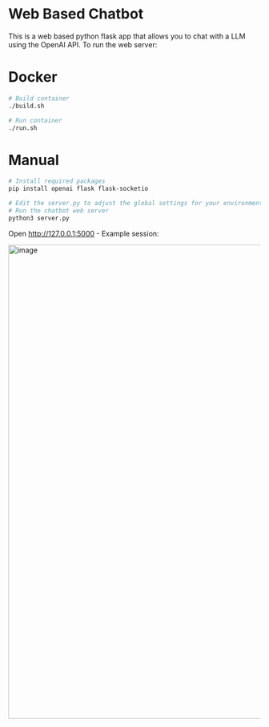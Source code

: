 # Web Based Chatbot

This is a web based python flask app that allows you to chat with a LLM using the OpenAI API. To run the web server:

# Docker

```bash
# Build container
./build.sh

# Run container
./run.sh
```

# Manual

```bash
# Install required packages
pip install openai flask flask-socketio

# Edit the server.py to adjust the global settings for your environment (e.g. openai.api_base)
# Run the chatbot web server
python3 server.py
```

Open http://127.0.0.1:5000 - Example session:

<img width="946" alt="image" src="https://github.com/jasonacox/TinyLLM/assets/836718/08097e39-9c00-4f75-8c9a-d329c886b148">

